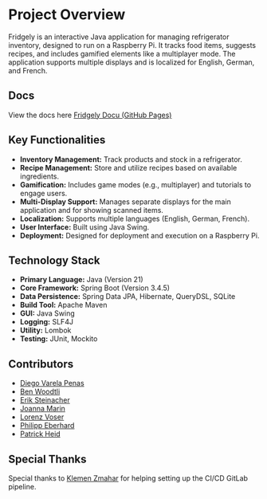 # Project Overview

Fridgely is an interactive Java application for managing refrigerator inventory, designed to run on a Raspberry Pi. It tracks food items, suggests recipes, and includes gamified elements like a multiplayer mode. The application supports multiple displays and is localized for English, German, and French.

## Docs
View the docs here [Fridgely Docu (GitHub Pages)](https://fhnw-ip12-24vt.github.io/fridgely-docu/)

## Key Functionalities

*   **Inventory Management:** Track products and stock in a refrigerator.
*   **Recipe Management:** Store and utilize recipes based on available ingredients.
*   **Gamification:** Includes game modes (e.g., multiplayer) and tutorials to engage users.
*   **Multi-Display Support:** Manages separate displays for the main application and for showing scanned items.
*   **Localization:** Supports multiple languages (English, German, French).
*   **User Interface:** Built using Java Swing.
*   **Deployment:** Designed for deployment and execution on a Raspberry Pi.

## Technology Stack

*   **Primary Language:** Java (Version 21)
*   **Core Framework:** Spring Boot (Version 3.4.5)
*   **Data Persistence:** Spring Data JPA, Hibernate, QueryDSL, SQLite
*   **Build Tool:** Apache Maven
*   **GUI:** Java Swing
*   **Logging:** SLF4J
*   **Utility:** Lombok
*   **Testing:** JUnit, Mockito

## Contributors

* [Diego Varela Penas](https://github.com/Diego-VP20)
* [Ben Woodtli](https://github.com/benelwo)
* [Erik Steinacher](https://github.com/ERRORIK-ai)
* [Joanna Marin](https://github.com/joannamarin)
* [Lorenz Voser](https://github.com/Lorenzvoser)
* [Philipp Eberhard](https://github.com/Pyrodar)
* [Patrick Heid](https://github.com/hdptrck)


## Special Thanks

Special thanks to [Klemen Zmahar](https://gitlab.fhnw.ch/klemen.zmahar) for helping setting up the CI/CD GitLab pipeline.
